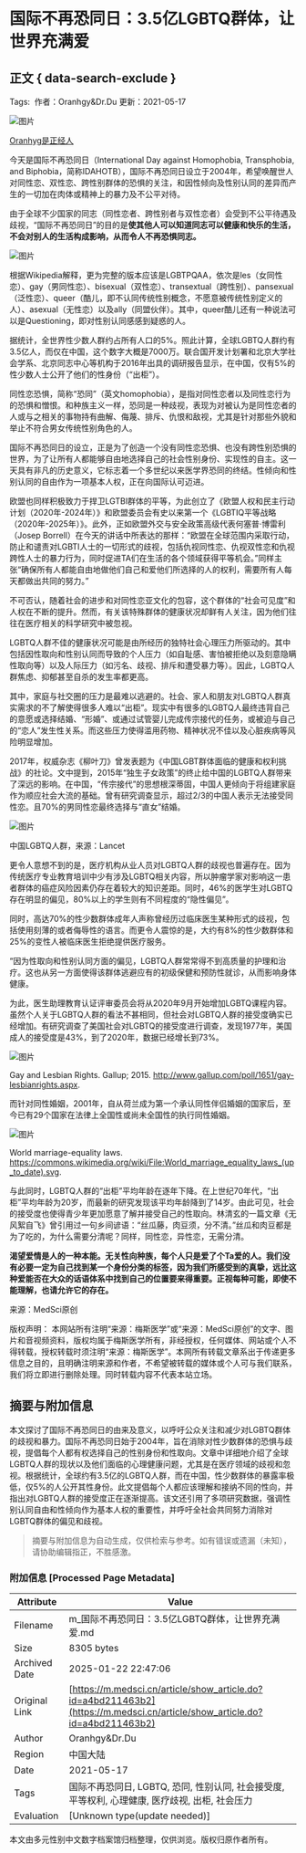 # 国际不再恐同日：3.5亿LGBTQ群体，让世界充满爱

## 正文 { data-search-exclude }


Tags:  作者：Oranhgy&Dr.Du 更新：2021-05-17

![图片](https://www.medsci.cn/user/feeds?uid=303f5433779)

[Oranhyg是正经人](https://www.medsci.cn/user/feeds?uid=303f5433779)

今天是国际不再恐同日（International Day against Homophobia, Transphobia, and Biphobia，简称IDAHOTB），国际不再恐同日设立于2004年，希望唤醒世人对同性恋、双性恋、跨性别群体的恐惧的关注，和因性倾向及性别认同的差异而产生的一切加在肉体或精神上的暴力及不公平对待。

由于全球不少国家的同志（同性恋者、跨性别者与双性恋者）会受到不公平待遇及歧视，“国际不再恐同日”的目的是**使其他人可以知道同志可以健康和快乐的生活，不会对别人的生活构成影响，从而令人不再恐惧同志。**

![图片](https://img.medsci.cn/2021517/1621243458289_5433779.png)

根据Wikipedia解释，更为完整的版本应该是LGBTPQAA，依次是les（女同性恋）、gay（男同性恋）、bisexual（双性恋）、transextual（跨性别）、pansexual（泛性恋）、queer（酷儿，即不认同传统性别概念，不愿意被传统性别定义的人）、asexual（无性恋）以及ally（同盟伙伴）。其中，queer酷儿还有一种说法可以是Questioning，即对性别认同感感到疑惑的人。

据统计，全世界性少数人群约占所有人口的5%。照此计算，全球LGBTQ人群约有3.5亿人，而仅在中国，这个数字大概是7000万。联合国开发计划署和北京大学社会学系、北京同志中心等机构于2016年出具的调研报告显示，在中国，仅有5%的性少数人士公开了他们的性身份（“出柜”）。

同性恋恐惧，简称“恐同”（英文homophobia），是指对同性恋者以及同性恋行为的恐惧和憎恨。和种族主义一样，恐同是一种歧视，表现为对被认为是同性恋者的人或与之相关的事物持有曲解、侮蔑、排斥、仇恨和敌视，尤其是针对那些外貌和举止不符合男女传统性别角色的人。

国际不再恐同日的设立，正是为了创造一个没有同性恋恐惧、也没有跨性别恐惧的世界，为了让所有人都能够自由地选择自己的社会性别身份、实现性的自主。这一天具有非凡的历史意义，它标志着一个多世纪以来医学界恐同的终结。性倾向和性别认同的自由作为一项基本人权，正在向国际认可迈进。

欧盟也同样积极致力于捍卫LGTBI群体的平等，为此创立了《欧盟人权和民主行动计划（2020年-2024年）》和欧盟委员会有史以来第一个《LGBTIQ平等战略（2020年-2025年）》。此外，正如欧盟外交与安全政策高级代表何塞普·博雷利（Josep Borrell）在今天的讲话中所表达的那样：“欧盟在全球范围内采取行动，防止和谴责对LGBTI人士的一切形式的歧视，包括仇视同性恋、仇视双性恋和仇视跨性人士的暴力行为，同时促进TA们在生活的各个领域获得平等机会。”同样主张“确保所有人都能自由地做他们自己和爱他们所选择的人的权利，需要所有人每天都做出共同的努力。”

不可否认，随着社会的进步和对同性恋亚文化的包容，这个群体的“社会可见度”和人权在不断的提升。然而，有关该特殊群体的健康状况却鲜有人关注，因为他们往往在医疗相关的科学研究中被忽视。

LGBTQ人群不佳的健康状况可能是由所经历的独特社会心理压力所驱动的。其中包括因性取向和性别认同而导致的个人压力（如自耻感、害怕被拒绝以及刻意隐瞒性取向等）以及人际压力（如污名、歧视、排斥和遭受暴力等）。因此，LGBTQ人群焦虑、抑郁甚至自杀的发生率都更高。

其中，家庭与社交圈的压力是最难以逃避的。社会、家人和朋友对LGBTQ人群真实需求的不了解使得很多人难以“出柜”。现实中有很多的LGBTQ人最终违背自己的意愿或选择结婚、“形婚”、或通过试管婴儿完成传宗接代的任务，或被迫与自己的“恋人”发生性关系。而这些压力使得滥用药物、精神状况不佳以及心脏疾病等风险明显增加。

2017年，权威杂志《柳叶刀》曾发表题为《中国LGBT群体面临的健康和权利挑战》的社论。文中提到，2015年“独生子女政策”的终止给中国的LGBTQ人群带来了深远的影响。在中国，“传宗接代”的思想根深蒂固，中国人更倾向于将组建家庭作为顺应社会大流的基础。曾有研究调查显示，超过2/3的中国人表示无法接受同性恋。且70%的男同性恋最终选择与“直女”结婚。

![图片](https://img.medsci.cn/2021517/1621243151006_5433779.jpg)

中国LGBTQ人群，来源：Lancet

更令人意想不到的是，医疗机构从业人员对LGBTQ人群的歧视也普遍存在。因为传统医疗专业教育培训中少有涉及LGBTQ相关内容，所以肿瘤学家对影响这一患者群体的癌症风险因素仍存在着较大的知识差距。同时，46%的医学生对LGBTQ存在明显的偏见，80%以上的学生则有不同程度的“隐性偏见”。

同时，高达70%的性少数群体成年人声称曾经历过临床医生某种形式的歧视，包括使用刻薄的或者侮辱性的语言。而更令人震惊的是，大约有8%的性少数群体和25%的变性人被临床医生拒绝提供医疗服务。

“因为性取向和性别认同方面的偏见，LGBTQ人群常常得不到高质量的护理和治疗。这也从另一方面使得该群体逃避应有的初级保健和预防性就诊，从而影响身体健康。

为此，医生助理教育认证评审委员会将从2020年9月开始增加LGBTQ课程内容。虽然个人关于LGBTQ人群的看法不甚相同，但社会对LGBTQ人群的接受度确实已经增加。有研究调查了美国社会对LGBTQ的接受度进行调查，发现1977年，美国成人的接受度是43%，到了2020年，数据已经增长到73%。

![图片](https://img.medsci.cn/images/20210516/c2d0e4ca0a114286810d34a94f71d381.jpg)

Gay and Lesbian Rights. Gallup; 2015. http://www.gallup.com/poll/1651/gay-lesbianrights.aspx.

而针对同性婚姻，2001年，自从荷兰成为第一个承认同性伴侣婚姻的国家后，至今已有29个国家在法律上全国性或尚未全国性的执行同性婚姻。

![图片](https://img.medsci.cn/images/20210516/83dad15a706d44a29adb06e6daa88bed.jpg)

World marriage-equality laws. https://commons.wikimedia.org/wiki/File:World_marriage_equality_laws_(up_to_date).svg.

与此同时，LGBTQ人群的“出柜”平均年龄在逐年下降。在上世纪70年代，“出柜”平均年龄为20岁，而最新的研究发现该平均年龄降到了14岁。由此可见，社会的接受度也使得青少年更加愿意了解并接受自己的性取向。林清玄的一篇文章《无风絮自飞》曾引用过一句乡间谚语：“丝瓜藤，肉豆须，分不清。”丝瓜和肉豆都是为了吃的，为什么需要分清呢？同样，同性恋，异性恋，无需分清。

**渴望爱情是人的一种本能。无关性向种族，每个人只是爱了个Ta爱的人。我们没有必要一定为自己找到某一个身份分类的标签，因为我们所感受到的真挚，远比这种爱能否在大众的话语体系中找到自己的位置要来得重要。正视每种可能，即使不能理解，也请允许它的存在。**

来源：MedSci原创

版权声明： 本网站所有注明“来源：梅斯医学”或“来源：MedSci原创”的文字、图片和音视频资料，版权均属于梅斯医学所有，非经授权，任何媒体、网站或个人不得转载，授权转载时须注明“来源：梅斯医学”。本网所有转载文章系出于传递更多信息之目的，且明确注明来源和作者，不希望被转载的媒体或个人可与我们联系，我们将立即进行删除处理。同时转载内容不代表本站立场。
<!-- tcd_original_link https://m.medsci.cn/article/show_article.do?id=a4bd211463b2 -->


## 摘要与附加信息

<!-- tcd_abstract -->
本文探讨了国际不再恐同日的由来及意义，以呼吁公众关注和减少对LGBTQ群体的歧视和暴力。国际不再恐同日始于2004年，旨在消除对性少数群体的恐惧与歧视，提倡每个人都有权选择自己的性别身份和性取向。文章中详细地介绍了全球LGBTQ人群的现状以及他们面临的心理健康问题，尤其是在医疗领域的歧视和忽视。根据统计，全球约有3.5亿的LGBTQ人群，而在中国，性少数群体的暴露率极低，仅5%的人公开其性身份。此文提倡每个人都应该理解和接纳不同的性向，并指出对LGBTQ人群的接受度正在逐渐提高。该文还引用了多项研究数据，强调性别认同自由和性倾向作为基本人权的重要性，并呼吁全社会共同努力消除对LGBTQ群体的偏见和歧视。
<!-- tcd_abstract_end -->

> 摘要与附加信息为自动生成，仅供检索与参考。如有错误或遗漏（未知），请协助编辑指正，不胜感激。

### 附加信息 [Processed Page Metadata]

| Attribute       | Value                                  |
|-----------------|----------------------------------------|
| Filename        | m_国际不再恐同日：3.5亿LGBTQ群体，让世界充满爱.md                             |
| Size            | 8305 bytes                           |
| Archived Date   | 2025-01-22 22:47:06                             |
| Original Link   | [https://m.medsci.cn/article/show_article.do?id=a4bd211463b2](https://m.medsci.cn/article/show_article.do?id=a4bd211463b2)                       |
| Author          | Oranhgy&Dr.Du                               |
| Region          | 中国大陆                               |
| Date            | 2021-05-17                                 |
| Tags            | 国际不再恐同日, LGBTQ, 恐同, 性别认同, 社会接受度, 平等权利, 心理健康, 医疗歧视, 出柜, 社会压力                                 |
| Evaluation            | [Unknown type(update needed)]                                 |
<!-- tcd_table_end -->

本文由多元性别中文数字档案馆归档整理，仅供浏览。版权归原作者所有。
